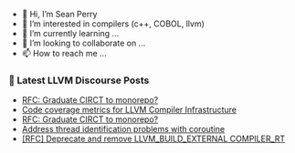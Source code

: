 - 👋 Hi, I’m Sean Perry
- 👀 I’m interested in compilers (c++, COBOL, llvm)
- 🌱 I’m currently learning ...
- 💞️ I’m looking to collaborate on ...
- 📫 How to reach me ...

<!---
s66perry/s66perry is a ✨ special ✨ repository because its `README.md` (this file) appears on your GitHub profile.
You can click the Preview link to take a look at your changes.
--->
### 📕 Latest LLVM Discourse Posts

<!-- DISCOURSE-LLVM:START -->
- [RFC: Graduate CIRCT to monorepo?](https://discourse.llvm.org/t/rfc-graduate-circt-to-monorepo/61890?page=3#post_47)
- [Code coverage metrics for LLVM Compiler Infrastructure](https://discourse.llvm.org/t/code-coverage-metrics-for-llvm-compiler-infrastructure/61877?page=2#post_21)
- [RFC: Graduate CIRCT to monorepo?](https://discourse.llvm.org/t/rfc-graduate-circt-to-monorepo/61890?page=3#post_46)
- [Address thread identification problems with coroutine](https://discourse.llvm.org/t/address-thread-identification-problems-with-coroutine/62015#post_11)
- [[RFC] Deprecate and remove LLVM_BUILD_EXTERNAL COMPILER_RT](https://discourse.llvm.org/t/rfc-deprecate-and-remove-llvm-build-external-compiler-rt/62058#post_5)
<!-- DISCOURSE-LLVM:END -->

